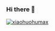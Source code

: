 ### Hi there 👋

[![xiaohuohumax](https://github-readme-stats.vercel.app/api/top-langs/?username=xiaohuohumax&layout=compact&hide_title=true)](https://github.com/xiaohuohumax)
